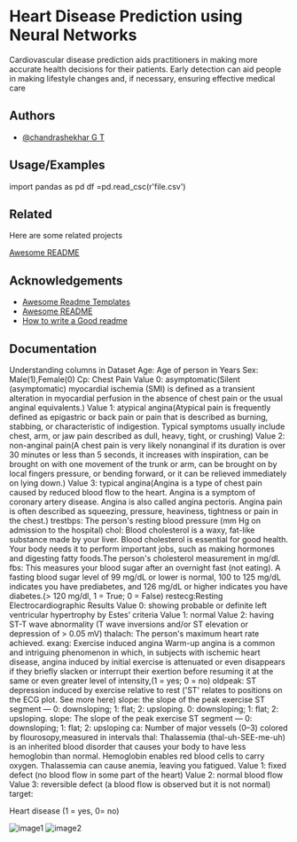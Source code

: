
# Heart Disease Prediction using Neural Networks

Cardiovascular disease prediction aids practitioners in making more accurate health decisions for their patients. Early detection can aid people in making lifestyle changes and, if necessary, ensuring effective medical care


## Authors

- [@chandrashekhar G T](https://www.github.com/chandugt35295)


## Usage/Examples
import pandas as pd
df =pd.read_csc(r'file.csv')

## Related

Here are some related projects

[Awesome README](https://github.com/matiassingers/awesome-readme)


## Acknowledgements

 - [Awesome Readme Templates](https://awesomeopensource.com/project/elangosundar/awesome-README-templates)
 - [Awesome README](https://github.com/matiassingers/awesome-readme)
 - [How to write a Good readme](https://bulldogjob.com/news/449-how-to-write-a-good-readme-for-your-github-project)


## Documentation

Understanding columns in Dataset
Age:
Age of person in Years
Sex:
Male(1),Female(0)
Cp: Chest Pain
Value 0: asymptomatic(Silent (asymptomatic) myocardial ischemia (SMI) is defined as a transient alteration in myocardial perfusion in the absence of chest pain or the usual anginal equivalents.)
Value 1: atypical angina(Atypical pain is frequently defined as epigastric or back pain or pain that is described as burning, stabbing, or characteristic of indigestion. Typical symptoms usually include chest, arm, or jaw pain described as dull, heavy, tight, or crushing)
Value 2: non-anginal pain(A chest pain is very likely nonanginal if its duration is over 30 minutes or less than 5 seconds, it increases with inspiration, can be brought on with one movement of the trunk or arm, can be brought on by local fingers pressure, or bending forward, or it can be relieved immediately on lying down.)
Value 3: typical angina(Angina is a type of chest pain caused by reduced blood flow to the heart. Angina is a symptom of coronary artery disease. Angina is also called angina pectoris. Angina pain is often described as squeezing, pressure, heaviness, tightness or pain in the chest.)
trestbps:
The person's resting blood pressure (mm Hg on admission to the hospital)
chol:
Blood cholesterol is a waxy, fat-like substance made by your liver. Blood cholesterol is essential for good health. Your body needs it to perform important jobs, such as making hormones and digesting fatty foods.The person's cholesterol measurement in mg/dl.
fbs:
This measures your blood sugar after an overnight fast (not eating). A fasting blood sugar level of 99 mg/dL or lower is normal, 100 to 125 mg/dL indicates you have prediabetes, and 126 mg/dL or higher indicates you have diabetes.(> 120 mg/dl, 1 = True; 0 = False)
restecg:Resting Electrocardiographic Results
Value 0: showing probable or definite left ventricular hypertrophy by Estes’ criteria
Value 1: normal
Value 2: having ST-T wave abnormality (T wave inversions and/or ST elevation or depression of > 0.05 mV)
thalach:
The person's maximum heart rate achieved.
exang:
Exercise induced angina Warm-up angina is a common and intriguing phenomenon in which, in subjects with ischemic heart disease, angina induced by initial exercise is attenuated or even disappears if they briefly slacken or interrupt their exertion before resuming it at the same or even greater level of intensity,(1 = yes; 0 = no)
oldpeak:
ST depression induced by exercise relative to rest ('ST' relates to positions on the ECG plot. See more here) slope: the slope of the peak exercise ST segment — 0: downsloping; 1: flat; 2: upsloping. 0: downsloping; 1: flat; 2: upsloping.
slope:
The slope of the peak exercise ST segment — 0: downsloping; 1: flat; 2: upsloping
ca:
Number of major vessels (0–3) colored by flourosopy,measured in intervals
thal:
Thalassemia (thal-uh-SEE-me-uh) is an inherited blood disorder that causes your body to have less hemoglobin than normal. Hemoglobin enables red blood cells to carry oxygen. Thalassemia can cause anemia, leaving you fatigued.
Value 1: fixed defect (no blood flow in some part of the heart)
Value 2: normal blood flow
Value 3: reversible defect (a blood flow is observed but it is not normal)
target:

Heart disease (1 = yes, 0= no)

![image1](https://user-images.githubusercontent.com/109585845/219695341-2d188130-3e2c-43d4-a73b-d8a2ae0be929.png)
![image2](https://user-images.githubusercontent.com/109585845/219695348-58c3c2b2-e569-401a-ab0d-fcb3c1db5f2c.png)

